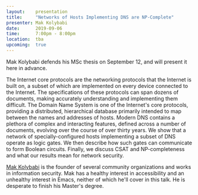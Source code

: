 ```yaml
---
layout:    presentation
title:     "Networks of Hosts Implementing DNS are NP-Complete"
presenter: Mak Kolybabi
date:      2019-09-06
time:      7:00pm - 8:00pm
location:  tba
upcoming:  true
---
```


Mak Kolybabi defends his MSc thesis on September 12, and will present it here in advance.

The Internet core protocols are the networking protocols that the Internet is built on, a subset of which are implemented on every device connected to the Internet. The specifications of these protocols can span dozens of documents, making accurately understanding and implementing them difficult. The Domain Name System is one of the Internet's core protocols, providing a distributed, hierarchical database primarily intended to map between the names and addresses of hosts. Modern DNS contains a plethora of complex and interacting features, defined across a number of documents, evolving over the course of over thirty years. We show that a network of specially-configured hosts implementing a subset of DNS operate as logic gates. We then describe how such gates can communicate to form Boolean circuits. Finally, we discuss CSAT and NP-completeness and what our results mean for network security.

[Mak Kolybabi](http://mogigoma.com/) is the founder of several community organizations and works in information security. Mak has a healthy interest in accessibility and an unhealthy interest in Emacs, neither of which he'll cover in this talk. He is desperate to finish his Master's degree.
